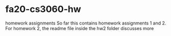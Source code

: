 # fa20-cs3060-hw

homework assignments
So far this contains homework assignments 1 and 2. For homework 2, the readme file inside the hw2 folder discusses more
